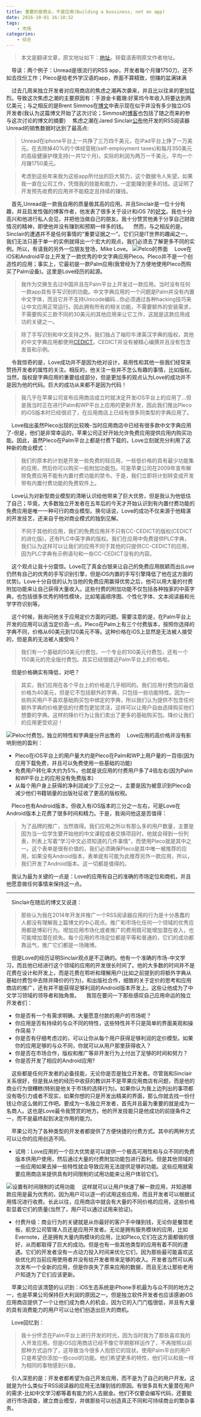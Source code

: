 ```yaml
---
title: 重要的是商业，不是应用(Building a bussiness, not an app)
date: 2016-10-01 16:10:32
tags: 
	- 市场 
categories:
	- 综合
---
```

> 本文是翻译文章，原文地址如下：[地址](https://stratechery.com/2014/pleco-building-business-just-app/)。转载请表明原文作者地址。

&emsp;导读：两个例子：Unread是很流行的RSS app，开发者每个月赚1750刀，还不如去找份工作；Pleco是给老外学汉语的app，界面不算精致，但赚的盆满钵满


&emsp;过去几周来独立开发者对应用商店的焦虑之潮再次袭来，并且比以往来的更加猛烈。导致这次焦虑之潮的主要原因有：手游金卡戴珊:好莱坞今年收入将要达到两亿美元；与之相反的是Brent Simmos在[博文](http://inessential.com/2014/07/25/who_at_the_table_is_an_indie_ios_develop)中表示现在似乎并没有多少独立iOS开发者(我认为这篇博文开始了这次讨论；Simmos的[博客](http://inessential.com/)也包括了随之而来的参与这次讨论的博文的摘要)
&emsp;焦虑之潮在Jared Sinclair[公布](http://blog.jaredsinclair.com/post/93118460565/a-candid-look-at-unreads-first-year)他开发的RSS阅读器Unread的销售数据时达到了最高点:
> Unread在iphone平台上一共挣了三万四千美元，在iPad平台上挣了一万美元。在去除掉40%的个体经营税(self-employment taxes)和每月350美元的高级健康护理支持(一共12个月)，实际的利润为两万一千美元，平均一个月赚1750美元。

>考虑到这些年来我为这些app所付出的巨大努力，这个数据令人失望。如果我一直在公司工作，凭借我的技能和能力，一定能赚到更多的钱。这证明了开发预先收费的应用并不能稳定且持续的赚钱。

&emsp;首先,Unread是一款我自用的质量极其高的应用。并且Sinclair是一位十分有趣，并且启发性强的博客作者，他发表了很多关于设计和iOS 7的[好文](http://blog.jaredsinclair.com/post/65778971101/form-follows-function-is-more-complicated-than-ios-7)。我也十分高兴和他进行私人会见，并把他当做自己的朋友。我十分赞赏他勇于分享自己财政情况的精神，即使他并没有赚到和预期一样多的钱。
&emsp;然而，与之相反的是。
&emsp;Sinclair的遭遇并不是任何事情的“重要证据之一”。它们只是IT世界的趣闻之一。我们无法只基于单一的实例就得出一个宏大的观点，我们必须去了解更多不同的实例。所以，有请我的另外一位朋友登场，Mike Love。
![Pelco的界面](http://7xrxif.com1.z0.glb.clouddn.com/2016101-business-pleco-phone.png)
&emsp;Love在iOS和Android平台上开发了一款优秀的中文字典应用Pleco。Pleco并不是一个创造性的应用；事实上，它最初是一款Palm应用(我曾经为了方便地使用Pleco而购买了Palm设备)。这里是Love经历的起源。

> 我作为交换生去过中国并且在Palm平台上开发过一款应用。当时没有任何一款app具有手写识别的功能。中文字典应用的一个问题是Palm并没有内置中文字体，而且它并不支持Unicode编码...你必须通过各种hacking技巧来让中文应用正常运行。因此拥有所有的相关功能，不需要额外的安装需求，不需要购买三款不同的30美元的其他应用来让它工作，这就是这款应用成功的关键之一。

> 除了手写识别和中文支持之外，我们独占了袖珍牛津英汉字典的版权，其他的中文字典应用都使用[CEDICT](https://en.wikipedia.org/wiki/CEDICT)。CEDICT并没有被精心编撰并且没有包含发音和示例。

&emsp;令我惊奇的是，Love成功并不是因为他对设计，易用性和其他一些我们经常来赞扬开发者的属性的关注。相反的，他关注一些并不怎么有趣的事情，比如版权。当然，版权是字典应用的重要组成部分，但是更加多的观点认为Love的成功并不是因为他的代码。巨大的成功从来都不是因为代码！

> 我几乎在苹果公司宣布应用商店成立时就决定开发iOS平台上的应用了...但是我当时正在进行Palm和WP平台上应用的更新开发，因此我们推出Pleco的iOS版本时已经很迟了，在应用商店上已经有很多同类型的字典应用了。

&emsp;Love指出虽然Pleco出现的比较晚-当时应用商店中已经有很多款中文字典应用了-但是，他们是非常幸运的，苹果公司正好开始允许免费应用提供应用内购买功能。因此，虽然Pleco在Palm平台上都是付费下载的，Love立刻就充分利用了这种新的商业模式：

> 我们的原本的计划是开发一些免费的轻应用，一些低价格的具有最少功能集的应用，然后你可以购买一些附加功能包。可是苹果公司在2009年宣布解除免费应用不能有内置付费功能的禁令。于是，我们立即将计划转变成开发带有内置付费功能的免费软件上。

&emsp;Love认为对新型商业模型的清晰认识给他带来了巨大优势，但是我认为他低估了自己；毕竟，大多数独立开发者在五年后的今天才开始认识到有内置付费功能的免费应用是唯一一种可行的商业模型。换句话说，Love的成功不仅来源于他精湛的开发技艺，还来自于他对商业模式的独到见解。

> 不同于其他的应用，我们的免费应用并不只有CC-CEDICT的版权(CEDICT的进化版)，还有PLC中英字典的版权。我们在应用中免费提供PLC字典，我们认为这样可以让我们的应用不同于其他的只提供CC-CEDICT的应用，因为PLC字典有示例语句和一些CC-CEDICT没有的内容。

&emsp;这个观点让我十分震惊。Love花了真金白银来让自己的免费应用脱颖而出(Love仍然有自己的优秀的手写识别引擎，但是iOS内置的手写引擎降低了他在这方面的优势)。Love十分自信的认为当他的免费应用赢得优势之后，他可以用大量的付费附加功能来让自己获得大量收入。这些付费的附加功能不仅包括各种独家的中英字典，也包括很多优秀的特性模块，比如笔画顺序图、个性化字体、文本阅读器和光学字符识别等。

&emsp;这个时候，我询问他关于应用定价方面的问题。需要注意的是，在Palm平台上开发的应用可以适当定价高一点。Pleco在Palm上有三个付费版本，按照你选择的字典不同，价格从60美元到120美元不等。这种价格在iOS上显然是无法被人接受的，但是真的无法被人接受吗？

> 我们有一个基础的50美元付费包，一个专业的100美元付费包，还有一个150美元的完全版付费包。其实已经很接近Palm平台上的价格啦。

&emsp;但是价格确实有降低，对吧？

> 其实，我们应用在各个平台上的价格是几乎相同的。我们应用付费包的最低价格为40美元，但是它不包括额外的字典，只包括一些功能特性。因为一些购买用户不喜欢基础购买包中绑定的字典，所以我们认为提供不包含任何额外字典的价格更低的付费包更加灵活，这样可以让用户自由选择购买他们想要的字典。这样的降价行为让我们卖出了更多的基础购买包。降价让我们的应用更受欢迎！

![Peloc付费包，独立的特性和字典是分开出售的](http://7xrxif.com1.z0.glb.clouddn.com/2016101-business-Pleco-pricing.png)
&emsp;Love应用的高价格并没有影响到他的盈利：
- Pleco在iOS平台上的用户量大约是Pleco在Palm和WP上用户量的一百倍(因为应用下载免费，并且可以免费使用一些基础的功能)
- 免费用户转化率大约为5%，也就是说应用的付费用户多了4倍左右(因为Palm和WP平台上的应用没有免费版本)
- 从每个用户身上获得的净利润减少了三分之一，主要是因为被意识到Pleco会减少他们书籍销量的出版社征收了更高的版权税。

&emsp;Pleco也有Android版本，但收入有iOS版本的三分之一左右，可是Love在Android版本上花费了很多时间和精力。于是，我询问他这是否值得：

> 为了品牌的推广，当然值得。我们应用之所以有那么多的用户数量，主要是因为当一位学生要开始他的中文课程或者交换项目时，他就会得到一份列表，列表上写着“学习中文必须知道的几件事情”，而使用Pleco就是其中之一。这个表单是很有价值的，我们必须确保Pleco是其中唯一被推荐的应用，如果没有Android版本，表单就有可能为此推荐另外一款应用，所以，我们开发了Android版本。这一切都是值得的。

&emsp;我认为最为关键的一点是：Love的应用有自己的准确的市场定位和商机，并且他愿意做任何事情来保持这一点。

---

&emsp;Sinclair在随后的博文又说道：

> 那些认为我在2014年开发并推广一个RSS阅读器应用的行为是十分愚蠢的人都没有理解我上篇博文的中心观点。推广和市场化任何一个领域的优秀应用都是博彩行为。增加应用市场化或者推广的费用既可能增加潜在收入，也可能增加潜在损失。每个应用的市场定位都是平等和普通的，它们的成功都靠运气，推广它们都是一场赌博。

&emsp;但是Love的经历证明Sinclair观点是不正确的。他有一个准确的市场-中文学习，而且他已经进行这个领域的应用的开发很长时间了。他的大多数的时间并不是花费在设计和开发上，而是花费在聆听和理解用户(比如之前提到的将额外字典从基础付费包中去除并降价的行为)，和出版社合作，细致的关于定价的思考和应用商店的推广，还有并不能获得足够利润的Android版本开发上。这些让他成为了中文学习领域的领导者和独角兽。
&emsp;我现在要问一下那些感叹自己应用命运的独立开发者们：
- 你是否有一个有需求明确，大量愿意付款的用户的市场呢？
- 你应用是否有持续的与众不同的特性，这些特性并不只是简单的界面美观和操作简易？
- 你是否有仔细考虑过的，可以让你从每个用户获得足够利润的定价模型。如果你的应用足够的与众不同，你就可以从用户那里获得收入？
- 你是否在市场合作，版权和推广等非开发行为上付出了足够的时间和努力？
- 你是否开发了相应的Android应用?

&emsp;这些都是任何开发者的必备技能，无论你是否是独立开发者。尽管我和Sinclair关系很好，但是我从他的经历中收获的教训并不是苹果应用商店有问题，而是他的商业行为很糟糕(特别是他关于市场的选择行为)。如果你认为我上边列出的事项都没有吸引力或者不现实，如果你想的只是开发出精美的界面，那么你就去找一份付钱让你这么做的工作吧。要成为一名独立开发者，首先并且最为重要的就是成为一名商人。这也是Love最令我赞赏的地方。他的开发技能只是他成功的前提条件之一，而不是最终起到决定作用的能力。

&emsp;苹果公司为了各种类型的开发者都提供了方便快捷的付费方式。其中的两种方式可以让你的应用创造不同。

- 试用：Love应用的一个巨大优势是可以提供一个极高可用性和与众不同的免费版本供用户使用，然后通过大量的付费附加功能包进行盈利。但是其他领域的一些应用如果去掉一些特性就会导致应用无法提供足够的功能。这些应用就需要应用商店来提供具有时间限制的试用功能来让用户体验它们。

![设置有时间限制的试用功能](http://7xrxif.com1.z0.glb.clouddn.com/2016101-business-windows-trial.png)
&emsp;这样就可以让用户快速了解一款应用，并知道哪款应用是最为优秀的，因为用户可以逐一的试用这些应用，而且开发者可以根据试用情况进行收费。长此以往，应用商店中就会有大量的不同价格的应用，这些价格彰显着它们的质量(当然了，用户可以通过试用来验证)。

- 付费升级：商业行为的关键就是从你最好的客户手中赚到钱，无论你是餐馆老板，航空公司管理人员还是应用开发者。无论是拥有服务模块的应用，比如Evernote，还是拥有大量内购模块的应用，比如Pleco,它们在这方面都做的很好，从而都取得了巨大的成功。但是也有一些其他类型的应用有着不同的遭遇。它们的开发者没有一点动力投入时间来优化它们，因为那些最可能喜欢这些优化的当前应用使用者并没有给开发者带来足够的收入。开发者当然可以再次发布一个全新的应用，但是你丧失了原来应用的数据，而且无法让那些老用户知道为了它们应该更新。

&emsp;苹果公司应该清楚的认识到：iOS生态系统是iPhone手机最为与众不同的地方之一，也是苹果公司保持巨大利润的原因之一。但是独立软件开发者也应该感谢iOS应用商店提供了一个让他们成为商人的机会，因为它的入门门槛很低，并且有大量的具有消费能力的用户可以让他们创造出巨大的商机。

&emsp;Love回忆到：

>  我十分怀念在Palm平台上进行开发的时光，因为当时我为了那些喜欢我的人开发应用。但是iOS应用商店已经不像它早期那样运作了，不再按照以前那种方式运作了，这导致当今很多人抱怨它的现状。使用Palm平台的用户只是希望你添加一些cool的功能。他们希望更多的特性，他们可以和我一样为相同的事物感到兴奋。

&emsp;引人深思的是：开发者都希望为自己开发应用，而不是为了自己的用户开发。这就是为什么类似于RSS阅读器的应用无法赚到钱的原因。有很多具有大量潜在用户的需求-比如中文学习都等着有能力的人去掘金。他们不仅要会编写代码，还要能进行市场调查，建立商业模型，并做那些可以创造真正不同和可持续商业的繁杂事务。
